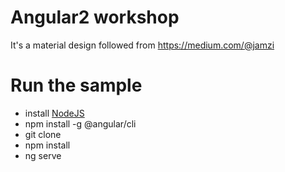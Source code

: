 

# Angular2 workshop

It's a material design followed from 
https://medium.com/@jamzi

# Run the sample 
* install [NodeJS](https://nodejs.org/en/)
* npm install -g @angular/cli
* git clone 
* npm install 
* ng serve
